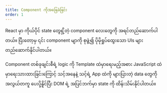 ```yaml
---
title: Component ကိုအခြေခံခြင်း
order: 1
---
```


React မှာ ကိုယ်ပိုင် state တွေရှိ့တဲ့ component လေးတွေကို အရင်တည်ဆောက်ပါတယ်။ ပြီးတော့မှ ၎င်း component မျာကို စုဖွဲ့၍ ပိုမိုရှုပ်ထွေးသော UIs များတည်ဆောက်နိုင်ပါတယ်။

Component တစ်ခုချင်းစီရဲ့ logic ကို Template ထဲမှာရေးမည့်အစား JavaScript ထဲမှာရေးသားထားခြင်းကြောင့် သင့်အနေနဲ့ သင့်ရဲ့ App ထဲကို များပြားတဲ့ data တွေကို အလွယ်တကူ ပေးပို့နိူင်ပြီး DOM ရဲ့ အပြင်ဘက်မှာ state ကို ထိန်းသိမ်းနိုင်ပါတယ်။ 